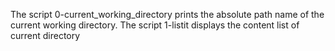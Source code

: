 The script 0-current_working_directory prints the absolute path name of the current working directory.
The script 1-listit displays the content list of current directory

